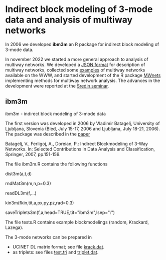 # Indirect block modeling of 3-mode data and analysis of multiway networks

In 2006 we developed **ibm3m** an R package for indirect block modeling of 3-mode data. 

In november 2022 we started a more general approach to analysis of multiway networks. We developed a [JSON format](./multiway/structure.md) for description of multiway networks, collected some [examples](./data/README.md) of multiway networks available on the WWW, and started development of the R package [MWnets](./multiway/README.md) implementing methods for multiway network analysis. The advances in the development were reported at the [Sredin seminar](./docs).


## ibm3m
ibm3m - indirect block modeling of 3-mode data

The first version was developed in 2006 by Vladimir Batagelj, University of Ljubljana, Slovenia (Bled, July 15-17, 2006
and Ljubljana, July 18-21, 2006). The package was described in the [paper](https://github.com/bavla/ibm3m/blob/master/3-wayBM.pdf)  

Batagelj, V., Ferligoj, A., Doreian, P.: Indirect Blockmodeling of 3-Way Networks. In: Selected Contributions in Data Analysis and Classification, Springer, 2007, pp.151-159.

The file ibm3m.R contains the following functions

dist3m(a,t,d)

rndMat3m(m,n,p=0.3)

readDL3m(f,...)

kin3m(fkin,tit,a,px,py,pz,rad=0.3)

saveTriplets3m(f,a,head=TRUE,tit="ibm3m",lsep=":")

The file tests.R contains example blockmodelings (random, Krackard, Lazega).

The 3-mode networks can be prepared in
- UCINET DL matrix format; see file [krack.dat](https://github.com/bavla/ibm3m/blob/master/data/krack.dat).
- as triplets: see files [test.tri](https://github.com/bavla/ibm3m/blob/master/data/test.tri) and [triplet.dat](https://github.com/bavla/ibm3m/blob/master/data/triplet.dat).
